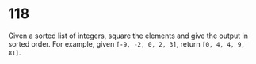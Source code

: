 [_metadata_:number]:-      "118"
[_metadata_:difficulty]:-  "Easy"
[_metadata_:asker]:-       "Google"
[_metadata_:tags]:-        "list"

# 118

Given a sorted list of integers, square the elements and give the output in sorted order.
For example, given `[-9, -2, 0, 2, 3]`, return `[0, 4, 4, 9, 81]`.
